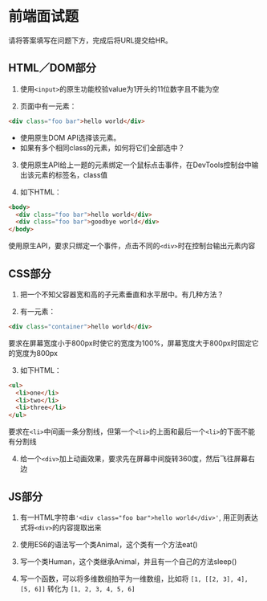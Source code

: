 # 前端面试题

请将答案填写在问题下方，完成后将URL提交给HR。

## HTML／DOM部分

1. 使用`<input>`的原生功能校验value为1开头的11位数字且不能为空

2. 页面中有一元素：
```html
<div class="foo bar">hello world</div>
```
* 使用原生DOM API选择该元素。
* 如果有多个相同class的元素，如何将它们全部选中？

3. 使用原生API给上一题的元素绑定一个鼠标点击事件，在DevTools控制台中输出该元素的标签名，class值

4. 如下HTML：
```html
<body>
  <div class="foo bar">hello world</div>
  <div class="foo bar">goodbye world</div>
</body>
```
使用原生API，要求只绑定一个事件，点击不同的`<div>`时在控制台输出元素内容


## CSS部分

1. 把一个不知父容器宽和高的子元素垂直和水平居中。有几种方法？

2. 有一元素：
```html
<div class="container">hello world</div>
```
要求在屏幕宽度小于800px时使它的宽度为100%，屏幕宽度大于800px时固定它的宽度为800px

3. 如下HTML：
```html
<ul>
  <li>one</li>
  <li>two</li>
  <li>three</li>
</ul>
```
要求在`<li>`中间画一条分割线，但第一个`<li>`的上面和最后一个`<li>`的下面不能有分割线

4. 给一个`<div>`加上动画效果，要求先在屏幕中间旋转360度，然后飞往屏幕右边


## JS部分

1. 有一HTML字符串`'<div class="foo bar">hello world</div>'`, 用正则表达式将`<div>`的内容提取出来

2. 使用ES6的语法写一个类Animal，这个类有一个方法eat()

3. 写一个类Human，这个类继承Animal，并且有一个自己的方法sleep()

4. 写一个函数，可以将多维数组拍平为一维数组，比如将 `[1, [[2, 3], 4], [5, 6]]` 转化为 `[1, 2, 3, 4, 5, 6]`
